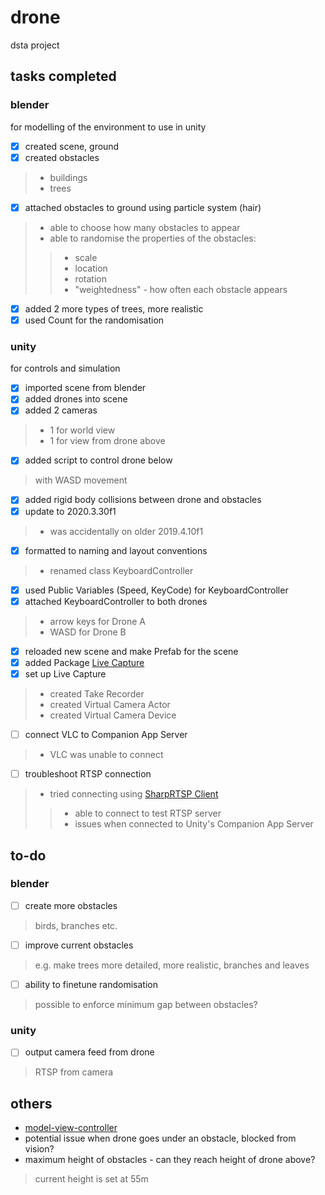 # drone
dsta project

## tasks completed
### blender
for modelling of the environment to use in unity
- [x] created scene, ground
- [x] created obstacles
> - buildings
> - trees
- [x] attached obstacles to ground using particle system (hair)
> - able to choose how many obstacles to appear  
> - able to randomise the properties of the obstacles:
> > - scale
> > - location
> > - rotation
> > - "weightedness" - how often each obstacle appears
- [x] added 2 more types of trees, more realistic
- [x] used Count for the randomisation

### unity
for controls and simulation
- [x] imported scene from blender
- [x] added drones into scene
- [x] added 2 cameras
> - 1 for world view
> - 1 for view from drone above
- [x] added script to control drone below
> with WASD movement
- [x] added rigid body collisions between drone and obstacles
- [x] update to 2020.3.30f1
> - was accidentally on older 2019.4.10f1
- [x] formatted to naming and layout conventions
> - renamed class KeyboardController
- [x] used Public Variables (Speed, KeyCode) for KeyboardController
- [x] attached KeyboardController to both drones
> - arrow keys for Drone A
> - WASD for Drone B
- [x] reloaded new scene and make Prefab for the scene
- [x] added Package [Live Capture](https://docs.unity3d.com/Packages/com.unity.live-capture@2.0/manual/index.html)
- [x] set up Live Capture
> - created Take Recorder
> - created Virtual Camera Actor
> - created Virtual Camera Device
- [ ] connect VLC to Companion App Server
> - VLC was unable to connect
- [ ] troubleshoot RTSP connection
> - tried connecting using [SharpRTSP Client](https://github.com/ngraziano/SharpRTSP)
> > - able to connect to test RTSP server
> > - issues when connected to Unity's Companion App Server

## to-do
### blender
- [ ] create more obstacles
> birds, branches etc.
- [ ] improve current obstacles
> e.g. make trees more detailed, more realistic, branches and leaves
- [ ] ability to finetune randomisation
> possible to enforce minimum gap between obstacles?

### unity
- [ ] output camera feed from drone
> RTSP from camera


## others
- [model-view-controller](https://en.wikipedia.org/wiki/Model%E2%80%93view%E2%80%93controller)
- potential issue when drone goes under an obstacle, blocked from vision?
- maximum height of obstacles - can they reach height of drone above?
> current height is set at 55m